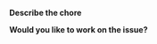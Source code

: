 **Describe the chore**

<!--Please state here what you want to do.-->

**Would you like to work on the issue?**

<!--Let us know if this issue should be assigned to you or tell us who you think could help to solve this issue.-->

